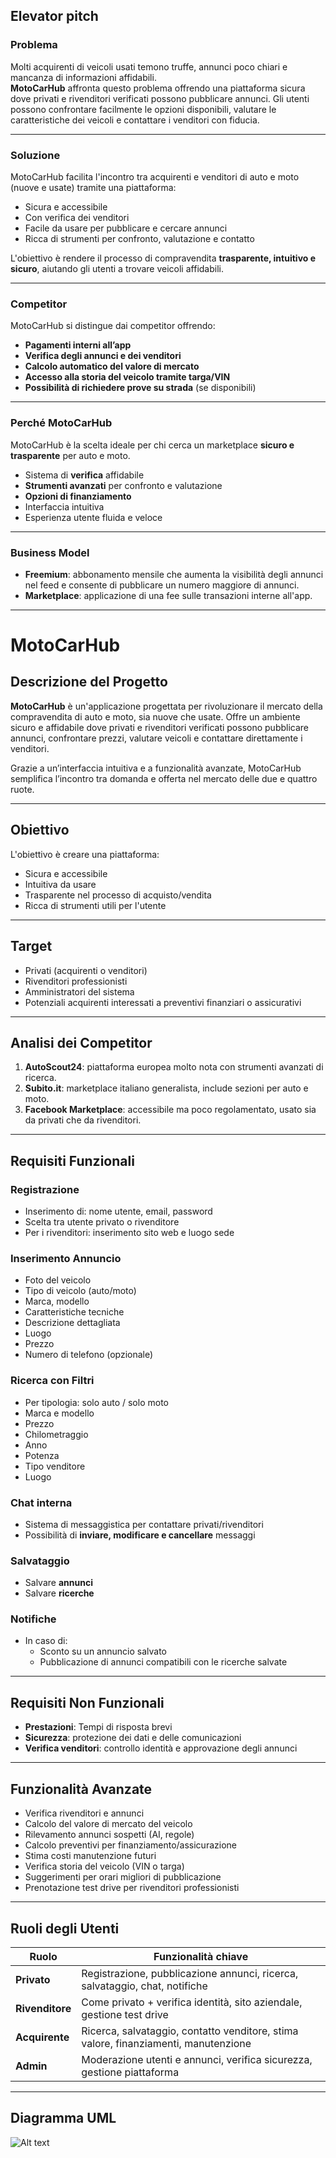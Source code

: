 ## Elevator pitch


###  Problema

Molti acquirenti di veicoli usati temono truffe, annunci poco chiari e mancanza di informazioni affidabili.  
**MotoCarHub** affronta questo problema offrendo una piattaforma sicura dove privati e rivenditori verificati possono pubblicare annunci. Gli utenti possono confrontare facilmente le opzioni disponibili, valutare le caratteristiche dei veicoli e contattare i venditori con fiducia.

---

###  Soluzione

MotoCarHub facilita l'incontro tra acquirenti e venditori di auto e moto (nuove e usate) tramite una piattaforma:

- Sicura e accessibile
- Con verifica dei venditori
- Facile da usare per pubblicare e cercare annunci
- Ricca di strumenti per confronto, valutazione e contatto

L'obiettivo è rendere il processo di compravendita **trasparente, intuitivo e sicuro**, aiutando gli utenti a trovare veicoli affidabili.

---

###  Competitor

MotoCarHub si distingue dai competitor offrendo:

- **Pagamenti interni all’app**
- **Verifica degli annunci e dei venditori**
- **Calcolo automatico del valore di mercato**
- **Accesso alla storia del veicolo tramite targa/VIN**
- **Possibilità di richiedere prove su strada** (se disponibili)

---

###  Perché MotoCarHub

MotoCarHub è la scelta ideale per chi cerca un marketplace **sicuro e trasparente** per auto e moto.

- Sistema di **verifica** affidabile
- **Strumenti avanzati** per confronto e valutazione
- **Opzioni di finanziamento**
- Interfaccia intuitiva
- Esperienza utente fluida e veloce

---

###  Business Model

- **Freemium**: abbonamento mensile che aumenta la visibilità degli annunci nel feed e consente di pubblicare un numero maggiore di annunci.
- **Marketplace**: applicazione di una fee sulle transazioni interne all'app.


---



# MotoCarHub

##  Descrizione del Progetto

**MotoCarHub** è un'applicazione progettata per rivoluzionare il mercato della compravendita di auto e moto, sia nuove che usate. Offre un ambiente sicuro e affidabile dove privati e rivenditori verificati possono pubblicare annunci, confrontare prezzi, valutare veicoli e contattare direttamente i venditori.

Grazie a un’interfaccia intuitiva e a funzionalità avanzate, MotoCarHub semplifica l’incontro tra domanda e offerta nel mercato delle due e quattro ruote.

---

##  Obiettivo

L'obiettivo è creare una piattaforma:

- Sicura e accessibile
- Intuitiva da usare
- Trasparente nel processo di acquisto/vendita
- Ricca di strumenti utili per l'utente

---

##  Target

- Privati (acquirenti o venditori)
- Rivenditori professionisti
- Amministratori del sistema
- Potenziali acquirenti interessati a preventivi finanziari o assicurativi

---

##  Analisi dei Competitor

1. **AutoScout24**: piattaforma europea molto nota con strumenti avanzati di ricerca.
2. **Subito.it**: marketplace italiano generalista, include sezioni per auto e moto.
3. **Facebook Marketplace**: accessibile ma poco regolamentato, usato sia da privati che da rivenditori.

---

##  Requisiti Funzionali

###  Registrazione

- Inserimento di: nome utente, email, password
- Scelta tra utente privato o rivenditore
- Per i rivenditori: inserimento sito web e luogo sede

###  Inserimento Annuncio

- Foto del veicolo
- Tipo di veicolo (auto/moto)
- Marca, modello
- Caratteristiche tecniche
- Descrizione dettagliata
- Luogo
- Prezzo
- Numero di telefono (opzionale)

###  Ricerca con Filtri

- Per tipologia: solo auto / solo moto
- Marca e modello
- Prezzo
- Chilometraggio
- Anno
- Potenza
- Tipo venditore
- Luogo

###  Chat interna

- Sistema di messaggistica per contattare privati/rivenditori
- Possibilità di **inviare, modificare e cancellare** messaggi

###  Salvataggio

- Salvare **annunci**
- Salvare **ricerche**

###  Notifiche

- In caso di:
  - Sconto su un annuncio salvato
  - Pubblicazione di annunci compatibili con le ricerche salvate

---

##  Requisiti Non Funzionali

- **Prestazioni**: Tempi di risposta brevi
- **Sicurezza**: protezione dei dati e delle comunicazioni
- **Verifica venditori**: controllo identità e approvazione degli annunci

---

##  Funzionalità Avanzate

-  Verifica rivenditori e annunci
-  Calcolo del valore di mercato del veicolo
-  Rilevamento annunci sospetti (AI, regole)
-  Calcolo preventivi per finanziamento/assicurazione
-  Stima costi manutenzione futuri
-  Verifica storia del veicolo (VIN o targa)
-  Suggerimenti per orari migliori di pubblicazione
-  Prenotazione test drive per rivenditori professionisti

---

##  Ruoli degli Utenti

| Ruolo         | Funzionalità chiave                                                                      |
|---------------|------------------------------------------------------------------------------------------|
| **Privato**   | Registrazione, pubblicazione annunci, ricerca, salvataggio, chat, notifiche             |
| **Rivenditore**| Come privato + verifica identità, sito aziendale, gestione test drive                   |
| **Acquirente**| Ricerca, salvataggio, contatto venditore, stima valore, finanziamenti, manutenzione     |
| **Admin**     | Moderazione utenti e annunci, verifica sicurezza, gestione piattaforma                   |

---

##  Diagramma UML

![Alt text](https://yuml.me/dfab4489.jpg)


